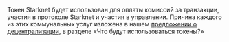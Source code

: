 Токен Starknet будет использован для оплаты комиссий за транзакции, участия в протоколе Starknet и участия в управлении. Причина каждого из этих коммунальных услуг изложена в нашем [предложении о децентрализации](https://medium.com/starkware/part-2-a-decentralization-and-governance-proposal-for-starknet-23e335645778), в разделе «Что будут использоваться токены?»